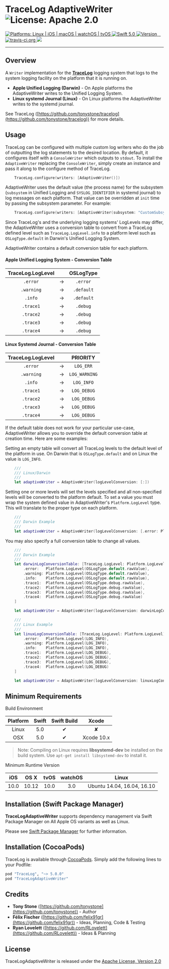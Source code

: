 # TraceLog AdaptiveWriter ![License: Apache 2.0](https://img.shields.io/badge/License-Apache%202.0-lightgray.svg?style=flat)

<a href="https://github.com/tonystone/tracelog-adaptive-writer" target="_blank">
    <img src="https://img.shields.io/badge/platforms-Linux%20%7C%20iOS%20%7C%20macOS%20%7C%20watchOS%20%7C%20tvOS%20-lightgray.svg?style=flat" alt="Platforms: Linux | iOS | macOS | watchOS | tvOS" />
</a>
<a href="https://github.com/tonystone/tracelog-adaptive-writer" target="_blank">
   <img src="https://img.shields.io/badge/Swift-5.0-orange.svg?style=flat" alt="Swift 5.0">
</a>
<a href="http://cocoadocs.org/docsets/TraceLogAdaptiveWriter" target="_blank">
   <img src="https://img.shields.io/cocoapods/v/TraceLogAdaptiveWriter.svg?style=flat" alt="Version"/>
</a>
<a href="https://travis-ci.org/tonystone/tracelog-adaptive-writer" target="_blank">
  <img src="https://travis-ci.org/tonystone/tracelog-adaptive-writer.svg?branch=master" alt="travis-ci.org" />
</a>
<a href="https://codecov.io/gh/tonystone/tracelog-adaptive-writer">
  <img src="https://codecov.io/gh/tonystone/tracelog-adaptive-writer/branch/master/graph/badge.svg" />
</a>

---

## Overview

A `Writer` implementation for the [**TraceLog**](https://github.com/tonystone/tracelog) logging system that logs to the system logging facility on the platform that it is running on.

- **Apple Unified Logging (Darwin)** - On Apple platforms the AdaptiveWriter writes to the Unified Logging System.
- **Linux systemd Journal (Linux)** - On Linux platforms the AdaptiveWriter writes to the systemd journal.


See TraceLog ([https://github.com/tonystone/tracelog](https://github.com/tonystone/tracelog)) for more details.

## Usage

TraceLog can be configured with multiple custom log writers who do the job of outputting the log statements to the desired location.  By default, it configures itself with a `ConsoleWriter`
which outputs to `stdout`.  To install the `AdaptiveWriter` replacing the `ConsoleWriter`, simply create an instance and pass it along to the configure method of TraceLog.


```swift
    TraceLog.configure(writers: [AdaptiveWriter()])
```

AdaptiveWriter uses the default value (the process name) for the subsystem (`subsystem` in Unified Logging and `SYSLOG_IDENTIFIER` in systemd journal) to log messages on each platform.  That value can be overridden at `init` time by passing the subsystem parameter.  For example:

```swift
    TraceLog.configure(writers: [AdaptiveWriter(subsystem: "CustomSubsystemName")])
```

Since TraceLog's and the underlying logging systems' LogLevels may differ, the AdaptiveWriter uses a conversion table to convert from a TraceLog defined level such as `TraceLog.LogLevel.info` to a platform level such as `OSLogType.default` in Darwin's Unified Logging System.

AdaptiveWriter contains a default conversion table for each platform.

#### Apple Unified Logging System - Conversion Table

| TraceLog.LogLevel | | OSLogType |
|:-----------------:|:-:|:--------:|
|    `.error`       | -> |   `.error`  |
|    `.warning`     | -> |   `.default`|
|    `.info`        | -> |   `.default`|
|    `.trace1`      | -> |   `.debug`  |
|    `.trace2`      | -> |   `.debug`  |
|    `.trace3`      | -> |   `.debug`  |
|    `.trace4`      | -> |   `.debug`  |

#### Linux Systemd Journal - Conversion Table

| TraceLog.LogLevel | | PRIORITY |
|:-----------------:|:-:|:--------:|
|    `.error`       | -> |   `LOG_ERR`  |
|    `.warning`     | -> |   `LOG_WARNING`|
|    `.info`        | -> |   `LOG_INFO`|
|    `.trace1`      | -> |   `LOG_DEBUG`  |
|    `.trace2`      | -> |   `LOG_DEBUG`  |
|    `.trace3`      | -> |   `LOG_DEBUG`  |
|    `.trace4`      | -> |   `LOG_DEBUG`  |

If the default table does not work for your particular use-case, AdaptiveWriter allows you to override the default conversion table at creation time.  Here are some examples:

Setting an empty table will convert all TraceLog levels to the default level of the platform in use.  On Darwin that is `OSLogType.default` and on Linux the value is `LOG_INFO`.

```swift
    ///
    /// Linux/Darwin
    ///
    let adaptiveWriter = AdaptiveWriter(logLevelConversion: [:])
```

Setting one or more levels will set the levels specified and all non-specified levels will be converted to the platform default. To set a value you must wrap the system defined value in AdaptiveWriter's `Platform.LogLevel` type.  This will translate to the proper type on each platform.

```swift
    ///
    /// Darwin Example
    ///
    let adaptiveWriter = AdaptiveWriter(logLevelConversion: [.error: Platform.LogLevel(OSLogType.error.rawValue)])
```

You may also specify a full conversion table to change all values.

```swift
    ///
    /// Darwin Example
    ///
    let darwinLogConversionTable: [TraceLog.LogLevel: Platform.LogLevel] = [
        .error:   Platform.LogLevel(OSLogType.default.rawValue),
        .warning: Platform.LogLevel(OSLogType.default.rawValue),
        .info:    Platform.LogLevel(OSLogType.default.rawValue),
        .trace1:  Platform.LogLevel(OSLogType.debug.rawValue),
        .trace2:  Platform.LogLevel(OSLogType.debug.rawValue),
        .trace3:  Platform.LogLevel(OSLogType.debug.rawValue),
        .trace4:  Platform.LogLevel(OSLogType.debug.rawValue)
    ]

    let adaptiveWriter = AdaptiveWriter(logLevelConversion: darwinLogConversionTable)
```

```swift
    ///
    /// Linux Example
    ///
    let linuxLogConversionTable: [TraceLog.LogLevel: Platform.LogLevel] = [
        .error:   Platform.LogLevel(LOG_INFO),
        .warning: Platform.LogLevel(LOG_INFO),
        .info:    Platform.LogLevel(LOG_INFO),
        .trace1:  Platform.LogLevel(LOG_DEBUG),
        .trace2:  Platform.LogLevel(LOG_DEBUG),
        .trace3:  Platform.LogLevel(LOG_DEBUG),
        .trace4:  Platform.LogLevel(LOG_DEBUG)
    ]

    let adaptiveWriter = AdaptiveWriter(logLevelConversion: linuxLogConversionTable)
```

## Minimum Requirements

Build Environment

| Platform | Swift | Swift Build | Xcode |
|:--------:|:-----:|:----------:|:------:|
| Linux    | 5.0 | &#x2714; | &#x2718; |
| OSX      | 5.0| &#x2714; | Xcode 10.x |

> Note: Compiling on Linux requires **libsystemd-dev** be installed on the build system.  Use `apt-get install libsystemd-dev` to install it.

Minimum Runtime Version

| iOS |  OS X | tvOS | watchOS | Linux |
|:---:|:-----:|:----:|:-------:|:------------:|
| 10.0 | 10.12 | 10.0  |   3.0   | Ubuntu 14.04, 16.04, 16.10 |

## Installation (Swift Package Manager)

**TraceLogAdaptiveWriter** supports dependency management via Swift Package Manager on All Apple OS variants as well as Linux.

Please see [Swift Package Manager](https://swift.org/package-manager/#conceptual-overview) for further information.

## Installation (CocoaPods)

TraceLog is available through [CocoaPods](http://cocoapods.org). Simply add the following lines to your Podfile:

```ruby
pod "TraceLog", "~> 5.0.0"
pod "TraceLogAdaptiveWriter"
```

## Credits

* **Tony Stone** ([https://github.com/tonystone](https://github.com/tonystone)) - Author
* **Félix Fischer** ([https://github.com/felix91gr](https://github.com/felix91gr)) - Ideas, Planning, Code & Testing
* **Ryan Lovelett** ([https://github.com/RLovelett](https://github.com/RLovelett)) - Ideas & Planning


## License

TraceLogAdaptiveWriter is released under the [Apache License, Version 2.0](http://www.apache.org/licenses/LICENSE-2.0.html)

